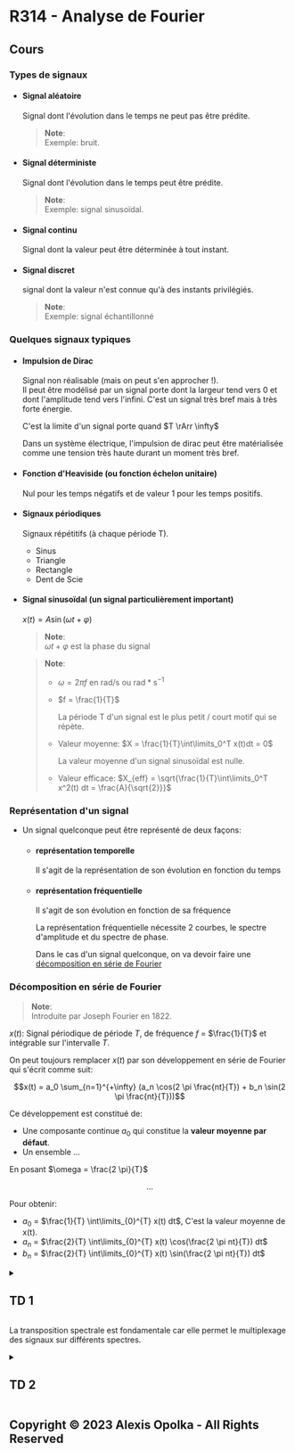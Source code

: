 # R314 - Analyse de Fourier

## Cours

### Types de signaux

- #### Signal aléatoire

  Signal dont l'évolution dans le temps ne peut pas être prédite.

  > **Note**:  
  > Exemple: bruit.

- #### Signal déterministe

  Signal dont l'évolution dans le temps peut être prédite.

  > **Note**:  
  > Exemple: signal sinusoïdal.

- #### Signal continu

  Signal dont la valeur peut être déterminée à tout instant.

- #### Signal discret

  signal dont la valeur n'est connue qu'à des instants privilégiés.

  > **Note**:  
  > Exemple: signal échantillonné

### Quelques signaux typiques

- #### Impulsion de Dirac

  Signal non réalisable (mais on peut s'en approcher !).  
  Il peut être modélisé par un signal porte dont la largeur tend
  vers 0 et dont l'amplitude tend vers l'infini.
  C'est un signal très bref mais à très forte énergie.

  C'est la limite d'un signal porte quand $T \rArr \infty$

  Dans un système électrique, l'impulsion de dirac peut être
  matérialisée comme une tension très haute durant un moment très bref.

- #### Fonction d'Heaviside (ou fonction échelon unitaire)

  Nul pour les temps négatifs et de valeur 1 pour les temps positifs.

- #### Signaux périodiques

  Signaux répétitifs (à chaque période T).

  - Sinus
  - Triangle
  - Rectangle
  - Dent de Scie

- #### Signal sinusoïdal (un signal particulièrement important)

  $x(t) = A \sin(\omega t + \varphi)$

  > **Note**:  
  > $\omega t + \varphi$ est la phase du signal

  > **Note**:  
  >
  > - $\omega = 2 \pi f$ en rad/s ou $\text{rad}*\text{s}^{-1}$
  >
  > - $f = \frac{1}{T}$
  >
  >   La période T d'un signal est le plus petit / court motif qui se répète.
  > - Valeur moyenne: $X = \frac{1}{T}\int\limits_0^T x(t)dt = 0$
  >
  >   La valeur moyenne d'un signal sinusoïdal est nulle.
  >
  > - Valeur efficace: $X_{eff} = \sqrt{\frac{1}{T}\int\limits_0^T x^2(t) dt = \frac{A}{\sqrt{2}}}$

### Représentation d'un signal

- Un signal quelconque peut être représenté de deux façons:

  - #### représentation temporelle

    Il s'agit de la représentation de son évolution en fonction du temps

  - #### représentation fréquentielle

    Il s'agit de son évolution en fonction de sa fréquence

    La représentation fréquentielle nécessite 2 courbes, le spectre
    d'amplitude et du spectre de phase.

    Dans le cas d'un signal quelconque, on va devoir faire une
    [décomposition en série de Fourier](#décomposition-en-série-de-fourier)

### Décomposition en série de Fourier

> **Note**:  
> Introduite par Joseph Fourier en 1822.

$x(t)$: Signal périodique de période $T$, de fréquence $f$ = $\frac{1}{T}$
et intégrable sur l'intervalle $T$.

On peut toujours remplacer $x(t)$ par son développement en série de Fourier qui s'écrit comme suit:

$$x(t) = a_0 \sum_{n=1}^{+\infty} (a_n \cos(2 \pi \frac{nt}{T}) + b_n \sin(2 \pi \frac{nt}{T}))$$

Ce développement est constitué de:

- Une composante continue $a_0$ qui constitue la **valeur moyenne par défaut**.
- Un ensemble ...

En posant $\omega = \frac{2 \pi}{T}$

$$\text{...}$$

Pour obtenir:

- $a_0$ = $\frac{1}{T} \int\limits_{0}^{T} x(t) dt$, C'est la valeur moyenne de x(t).
- $a_n$ = $\frac{2}{T} \int\limits_{0}^{T} x(t) \cos(\frac{2 \pi nt}{T}) dt$
- $b_n$ = $\frac{2}{T} \int\limits_{0}^{T} x(t) \sin(\frac{2 \pi nt}{T}) dt$

<details>
<summary>

## TD 1

</summary>

1. Exercice 1
   - Déterminer:

     - ### Amplitude

      4

     - ### Fréquence

       $f = \frac{w}{2\pi} = \frac{6283}{6.283}$ = 1000 Hz

     - ### Période

       T = $\frac{1}{f} = \frac{1}{1000} = 1$ms

     - ### Pulsation

       6283 rad/s

     - ### Phase

       $6283t + 0.785$ rad

       - #### Phase à l'origine

         $0.785$

   - Déterminer:

     - ### Valeur Moyenne

       $X = X = 0$

       > **Note**:  
       > Car c'est un signal sinusoidal.

     - ### Valeur efficace

       $X_{eff} = \sqrt{\frac{1}{T} \times \int\limits_0^{T} x^2(t) dt}$

       Pour un signal sinus $X_{eff} = \frac{A}{\sqrt{2}} = 2\sqrt{2} = 2.82$

   - Pourrait-on l'entendre ?

     Oui car il est dans la plage audible de l'être humain.

     > **Note**:  
     > La plage audible de l'être humain est: [20 Hz, 20 kHz]

1. Exercice 2

TODO: Copy Spectres from papers
TODO: Following the workflow required for R305, R306 and R314.

</details>

La transposition spectrale est fondamentale car elle permet le
multiplexage des signaux sur différents spectres.

<details>
<summary>

## TD 2

</summary>

s

</details>

## Copyright &copy; 2023 Alexis Opolka - All Rights Reserved
